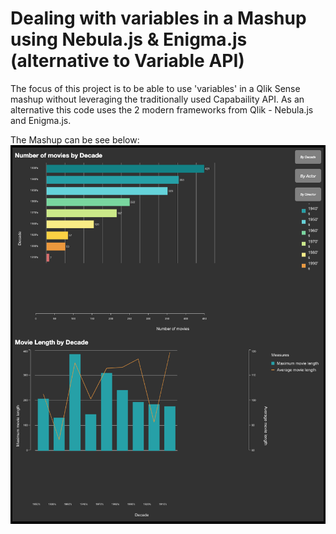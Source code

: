 # Dealing with variables in a Mashup using Nebula.js & Enigma.js (alternative to Variable API)

The focus of this project is to be able to use 'variables' in a Qlik Sense mashup without leveraging the traditionally used Capabaility API. As an alternative this code uses the 2 modern frameworks from Qlik - Nebula.js and Enigma.js. 

The Mashup can be see below:
![alt text](https://github.com/dipankarqlik/Variable_Enigma/blob/main/mash_var.png?raw=true)

